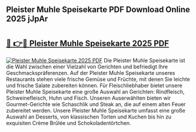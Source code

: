 ## Pleister Muhle Speisekarte PDF Download Online 2025 jJpAr

# <h2><a href="http://gc8dyev.nevu.top/?p=Pleister+Muhle+Speisekarte">🔗 👉🔴 Pleister Muhle Speisekarte 2025 PDF</a></h2>

[![Pleister Muhle Speisekarte 2025 PDF](https://i.imgur.com/dBaPXMq.png)](http://gc8dyev.nevu.top/?p=Pleister+Muhle+Speisekarte)
Die Pleister Muhle Speisekarte ist die Wahl zwischen einer Vielzahl von Gerichten und befriedigt Ihre Geschmackspräferenzen. Auf der Pleister Muhle Speisekarte unseres Restaurants stehen viele frische Gemüse und Früchte, mit denen Sie leichte und frische Salate zubereiten können. Für Fleischliebhaber bietet unsere Pleister Muhle Speisekarte eine große Auswahl an Gerichten: Rindfleisch, Schweinefleisch, Huhn und Fisch. Unseren Auserwählten bieten wir Gourmet-Gerichte wie Schaschlik und Steak an, die auf einem alten Feuer zubereitet werden. Unsere Pleister Muhle Speisekarte umfasst eine große Auswahl an Desserts, von klassischen Torten und Kuchen bis hin zu exquisiten Crème Brûlée und Schokoladentörtchen.
